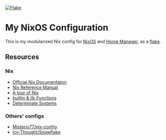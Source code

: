 [![Flake](https://github.com/stephenreynolds/nix-config/actions/workflows/flake-check.yml/badge.svg)](https://github.com/stephenreynolds/nix-config/actions/workflows/flake-check.yml)

# My NixOS Configuration

This is my modularized Nix config for [NixOS](https://nixos.org) and [Home Manager](https://github.com/nix-community/home-manager), as a [flake](https://nixos.wiki/wiki/Flakes).

## Resources

### Nix

- [Official Nix Documentaton](https://nixos.org/learn.html)
- [Nix Reference Manual](https://nixos.org/manual/nix/stable)
- [A tour of Nix](https://nixcloud.io/tour)
- [builtin & lib Functions](https://teu5us.github.io/nix-lib.html)
- [Determinate Systems](https://determinate.systems)

### Others' configs

- [Misterio77/nix-config](https://github.com/Misterio77/nix-config)
- [Icy-Thought/Snowflake](https://github.com/Icy-Thought/snowflake)
